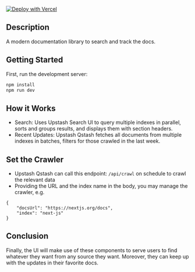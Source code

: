 [![Deploy with Vercel](https://vercel.com/button)](https://vercel.com/new/clone?repository-url=https%3A%2F%2Fgithub.com%2Fupstash%2Fsearch-docs&env=NEXT_PUBLIC_UPSTASH_SEARCH_URL,NEXT_PUBLIC_UPSTASH_SEARCH_READONLY_TOKEN,UPSTASH_SEARCH_REST_TOKEN&envDescription=Credentials%20needed%20for%20Upstash%20Search%20Component%20use&envLink=https%3A%2F%2Fconsole.upstash.com%2Fsearch&project-name=search-docs&repository-name=search-docs&demo-title=Documentation%20Library&demo-description=Search%20across%20all%20your%20documentation%20sources%20and%20discover%20the%20latest%20updates&demo-url=https%3A%2F%2Fsearch-docs.vercel.app%2F)
## Description

A modern documentation library to search and track the docs.

## Getting Started

First, run the development server:

```bash
npm install
npm run dev
```

## How it Works
- Search: Uses Upstash Search UI to query multiple indexes in parallel, sorts and groups results, and displays them with section headers.
- Recent Updates: Upstash Qstash fetches all documents from multiple indexes in batches, filters for those crawled in the last week.

## Set the Crawler

- Upstash Qstash can call this endpoint: `/api/crawl` on schedule to crawl the relevant data
- Providing the URL and the index name in the body, you may manage the crawler,
e.g.

```
{
    "docsUrl": "https://nextjs.org/docs",
    "index": "next-js"
}
```

## Conclusion
Finally, the UI will make use of these components to serve users to find whatever they want from 
any source they want. Moreover, they can keep up with the updates in their favorite docs.


